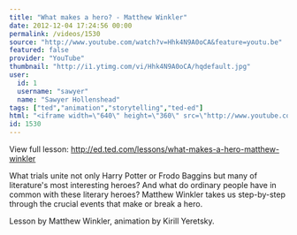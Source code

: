 ```yaml
---
title: "What makes a hero? - Matthew Winkler"
date: 2012-12-04 17:24:56 00:00
permalink: /videos/1530
source: "http://www.youtube.com/watch?v=Hhk4N9A0oCA&feature=youtu.be"
featured: false
provider: "YouTube"
thumbnail: "http://i1.ytimg.com/vi/Hhk4N9A0oCA/hqdefault.jpg"
user:
  id: 1
  username: "sawyer"
  name: "Sawyer Hollenshead"
tags: ["ted","animation","storytelling","ted-ed"]
html: "<iframe width=\"640\" height=\"360\" src=\"http://www.youtube.com/embed/Hhk4N9A0oCA?wmode=transparent&fs=1&feature=oembed\" frameborder=\"0\" allowfullscreen></iframe>"
id: 1530
---
```


View full lesson: http://ed.ted.com/lessons/what-makes-a-hero-matthew-winkler

What trials unite not only Harry Potter or Frodo Baggins but many of literature's most interesting heroes? And what do ordinary people have in common with these literary heroes? Matthew Winkler takes us step-by-step through the crucial events that make or break a hero.

Lesson by Matthew Winkler, animation by Kirill Yeretsky.